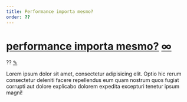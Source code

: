 ```yaml
---
title: Performance importa mesmo?
order: ??
---
```


<div class="article">

  <h1 id="performance-importa">
    <a class="tip-title" href="#performance-importa">performance importa mesmo?</a>
    <a title="Link" class="anchor" href="#performance-importa">∞</a>
  </h1>
  <div class="line">
    <span class="order">??</span>
    <a title="Editar" class="edit" href="https://github.com/zenorocha/browser-diet/blob/master/src/documents/index.html.md.eco">✎</a>
  </div>

  <p>Lorem ipsum dolor sit amet, consectetur adipisicing elit. Optio hic rerum consectetur deleniti facere repellendus eum quam nostrum quos fugiat corrupti aut dolore explicabo dolorem expedita excepturi tenetur ipsum magni!</p>

  <!-- http://www.slideshare.net/keppelen/performance-frontend-front-in-macei

  http://jaydson.org/talks/x-web-performance/

  http://fellipe.com/slides/performance-javascript/

  http://www.slideshare.net/davidsonfellipe/jqueryperf

  http://www.slideshare.net/luiztiago/por-que-investir-em-performance-frontend -->

</div>
